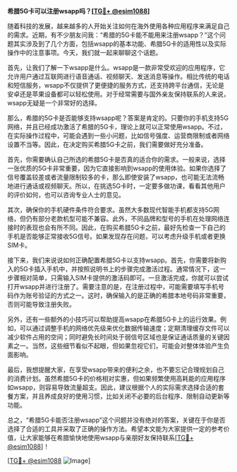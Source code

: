 **希腊5G卡可以注册wsapp吗？[[TG💪+ @esim1088](https://t.me/s/esim1088)]**

随着科技的发展，越来越多的人开始关注如何在海外使用各种应用程序来满足自己的需求。近期，有不少朋友问我：“希腊的5G卡能不能用来注册wsapp？”这个问题其实涉及到了几个方面，包括wsapp的基本功能、希腊5G卡的适用性以及实际操作中的注意事项。今天，我们就一起来聊聊这个话题。

首先，让我们了解一下wsapp是什么。wsapp是一款非常受欢迎的应用程序，它允许用户通过互联网进行语音通话、视频聊天、发送消息等操作。相比传统的电话和短信服务，wsapp不仅提供了更便捷的服务方式，还支持跨平台通信，无论是安卓还是苹果设备都可以轻松使用。对于经常需要与国外亲友保持联系的人来说，wsapp无疑是一个非常好的选择。

那么，希腊的5G卡是否能够支持wsapp呢？答案是肯定的。只要你的手机支持5G网络，并且已经成功激活了希腊的5G卡，理论上就可以正常使用wsapp。不过，在实际操作过程中，可能会遇到一些小问题，比如信号强度、运营商限制或者网络设置不当等。因此，在决定购买希腊5G卡之前，我们需要做好充分准备。

首先，你需要确认自己所选的希腊5G卡是否真的适合你的需求。一般来说，选择一张优质的5G卡非常重要，因为它直接影响到wsapp的使用体验。如果你选择了信号覆盖较差或者流量限制较多的卡，那么即使安装了wsapp，也可能无法流畅地进行通话或视频聊天。所以，在挑选5G卡时，一定要多做功课，看看其他用户的评价如何，也可以咨询专业人士的意见。

其次，确保你的手机硬件条件符合要求。虽然大多数现代智能手机都支持5G网络，但仍有部分老款机型可能不兼容。此外，不同品牌和型号的手机在处理网络连接时的表现也会有所不同。因此，在购买希腊5G卡之前，最好先检查一下自己的手机是否能够正常接收5G信号。如果发现存在问题，可以考虑升级手机或者更换SIM卡。

接下来，我们来说说如何正确配置希腊5G卡以支持wsapp。首先，你需要将新购入的5G卡插入手机中，并按照说明书上的步骤完成激活过程。通常情况下，这一步骤相对简单，只需输入SIM卡提供的激活码即可。一旦激活完成，你就可以尝试打开wsapp并进行注册了。需要注意的是，在注册过程中，可能需要填写手机号码作为账号验证的方式之一。这时，确保输入的是正确的希腊本地号码非常重要，否则可能导致注册失败。

另外，还有一些额外的小技巧可以帮助提高wsapp在希腊5G卡上的运行效果。例如，可以通过调整手机的网络优先级来优化数据传输速度；定期清理缓存文件可以减少软件占用的空间；同时避免长时间处于弱信号区域也是保证通话质量的关键因素之一。当然，这些细节看似不起眼，但如果忽视它们，可能会对整体体验产生负面影响。

最后，我想提醒大家，在享受wsapp带来的便利之余，也不要忘记合理规划自己的消费计划。虽然希腊5G卡的价格相对实惠，但如果频繁使用高耗能的应用程序如wsapp，则容易导致流量超支。因此，建议根据个人的实际需求选择合适的套餐方案，并且养成良好的使用习惯，比如关闭不必要的后台程序、限制自动更新等功能。

总之，“希腊5G卡能否注册wsapp”这个问题并没有绝对的答案，关键在于你是否选择了合适的工具并采取了正确的操作方法。希望本文能为大家提供一定的参考价值，让大家能够在希腊愉快地使用wsapp与亲朋好友保持联系[[TG💪+ @esim1088](https://t.me/s/esim1088)]！

[[TG💪+ @esim1088](https://t.me/s/esim1088) ![Image](https://i.postimg.cc/4NQfJmqS/Snipaste-2025-05-13-00-14-12.png)]